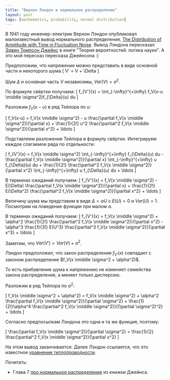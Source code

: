 ```yaml
---
title: "Вернон Лэндон и нормальное распределение"
layout: post
tags: [mathematics, probability, normal distribution]
---
```



В 1941 году инженер-электрик Вернон Лэндон опубликовал малоизвестный вывод нормального распределения,
[The Distribution of Amplitude with Time in Fluctuation Noise](https://worldradiohistory.com/hd2/IDX-Site-Technical/Engineering-General/Archive-IRE-IDX/IDX/40s/IRE-1941-02-OCR-Page-0014.pdf). 
Вывод Лэндона пересказал [Эдвин Томпсон Джейнс](https://bayes.wustl.edu/) в книге "Теория вероятностей: логика науки".
А это мой пересказ пересказа Джейнсона :)


Предположим, что напряжение можно представить в виде основной части и некоторого шума
\[
 V' = V + \Delta
\]

Шум $\Delta$ и основная часть $V$ независимы, $Var(V)= \sigma^2$.


По формуле свёртки получаем:
\[
f_{V'}(x) = \int_{-\infty}^{+\infty} f_V(x-u \middle \sigma^2)f_{\Delta}(u) du 
\]

Разложим $f_V(x-u)$ в ряд Тейлора по $u$:

\[
f_V(x-u) = f_V(x \middle \sigma^2) - u \frac{\partial f_V(x \middle \sigma^2)}{\partial x} + \frac{1}{2!} u^2 \frac{\partial^2 f_V(x \middle \sigma^2)}{\partial x^2} + \ldots
\]

Подставляем разложение Тейлора в формулу свёртки. 
Интегрируем каждое слагаемое ряда по отдельности:

\[
 f_{V'}(x) = f_V(x \middle \sigma^2) \int_{-\infty}^{+\infty} f_{\Delta}(u) du  -  \frac{\partial f_V(x \middle \sigma^2)}{\partial x} \int_{-\infty}^{+\infty} u f_{\Delta}(u) du + \frac{1}{2!}  \frac{\partial^2 f_V(x \middle \sigma^2)}{\partial x^2} \int_{-\infty}^{+\infty} u f_{\Delta}(u) du + \ldots
\]

В терминах ожиданий получаем:
\[
f_{V'}(x) = f_V(x \middle \sigma^2) - E(\Delta) \frac{\partial f_V(x \middle \sigma^2)}{\partial x} + \frac{1}{2!} E(\Delta^2) \frac{\partial^2 f_V(x \middle \sigma^2)}{\partial x^2} + \ldots
\]


Величину шума мы представим в виде $\Delta = \alpha U$ c $E(U)=0$ и $Var(U)=1$.
Посмотрим на поведение функции при малом $\alpha$. 

В терминах ожиданий получаем:
\[
f_{V'}(x) = f_V(x \middle \sigma^2) + \alpha^2 \frac{1}{2!} \frac{\partial^2 f_V(x \middle \sigma^2)}{\partial x^2} - \alpha^3 \frac{1}{3!} E(U^3)  \frac{\partial^3 f_V(x \middle \sigma^2)}{\partial x^3} + \ldots
\]


Заметим, что $Var(V') = Var(V) + \alpha^2$. 

Лэндон предположил, что закон распределения $f_{V'}(x)$ 
совпадает с законом распределение $f_V(x \middle \sigma^2 + \alpha^2)$.

То есть прибавление шума к напряжению не изменяет семейства закона распределения, а меняет только дисперсию. 

Разложим в ряд Тейлора по $\alpha^2$:

\[
f_V(x \middle \sigma^2 + \alpha^2) = f_V(x \middle \sigma^2) + \alpha^2 \frac{\partial f_V(x \middle \sigma^2)}{\partial \sigma^2} + \frac{1}{2!}\alpha^4 \frac{\partial^2 f_V(x \middle \sigma^2)}{(\partial \sigma^2)^2} + \ldots
\]

Согласно предпосылкам Лэндона это одна и та же функция, поэтому:

\[
\frac{\partial f_V(x \middle \sigma^2)}{\partial \sigma^2} = \frac{1}{2} \frac{\partial^2 f_V(x \middle \sigma^2)}{\partial x^2}
\]

На этом вывод заканчивается. Далее Лэндон ссылается, что это известное [уравнение теплопроводности](https://en.wikipedia.org/wiki/Heat_equation).


Почитать:

* Глава 7 [про нормальное распределение](http://www-biba.inrialpes.fr/Jaynes/cc07s.pdf) из книжки Джейнса.